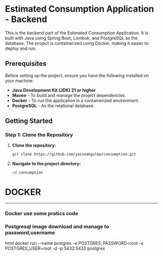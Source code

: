 # Estimated Consumption Application - Backend

This is the backend part of the Estimated Consumption Application. It is built with Java using Spring Boot, Lombok, and PostgreSQL as the database. The project is containerized using Docker, making it easier to deploy and run.

## Prerequisites

Before setting up the project, ensure you have the following installed on your machine:

* **Java Development Kit (JDK) 21 or higher**
* **Maven** - To build and manage the project dependencies.
* **Docker** - To run the application in a containerized environment.
* **PostgreSQL** - As the relational database.

## Getting Started

### Step 1: Clone the Repository

1. **Clone the repository:**

   ```bash
   git clone https://github.com/yasinakgulbp/consumption.git

2. **Navigate to the project directory:**

    ```bash
    cd consumption
# DOCKER

___
### Docker use some pratics code


### Postgresql image download and manage to password,username


html
docker run --name postgres -e POSTGRES_PASSWORD=root -e POSTGRES_USER=root -d -p 5432:5432  postgres


